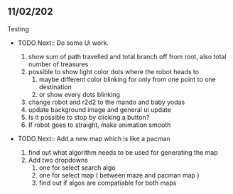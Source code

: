## 11/02/202
 Testing
* TODO Next:: Do some Ui work.
  1. show sum of path travelled and total branch off from root, also total number of treasures
  2. possible to show light color dots where the robot heads to
     1. maybe different color blinking for only from one point to one destination
     2. or show every dots blinking
  3. change robot and r2d2 to the mando and baby yodas
  4. update background image and general ui update
  5. Is it possible to stop by clicking a button?
  6. If robot goes to straight, make animation smooth

* TODO Next:: Add a new map which is like a pacman 
  1. find out what algorithm needs to be used for generating the map
  2. Add two dropdowns
     1. one for select search algo
     2. one for select map ( between maze and pacman map )
     3. find out if algos are compatiable for both maps
  

